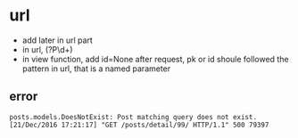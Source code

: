 # url

- add <id> later in url part
- in url, (?P<id>\d+)
- in view function, add id=None after request, pk or id shoule followed the pattern in url,
that is a named parameter


## error

```
posts.models.DoesNotExist: Post matching query does not exist.
[21/Dec/2016 17:21:17] "GET /posts/detail/99/ HTTP/1.1" 500 79397
```